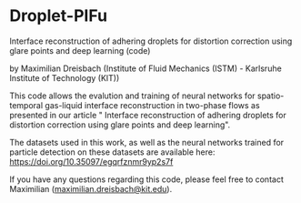 # Droplet-PIFu
Interface reconstruction of adhering droplets for distortion correction using glare points and deep learning (code)

by Maximilian Dreisbach (Institute of Fluid Mechanics (ISTM) - Karlsruhe Institute of Technology (KIT))


This code allows the evalution and training of neural networks for spatio-temporal gas-liquid interface reconstruction in two-phase flows as presented 
in our article "	Interface reconstruction of adhering droplets for distortion correction using glare points and deep learning".

The datasets used in this work, as well as the neural networks trained for particle detection on these datasets are available here: https://doi.org/10.35097/egqrfznmr9yp2s7f

If you have any questions regarding this code, please feel free to contact Maximilian (maximilian.dreisbach@kit.edu).
